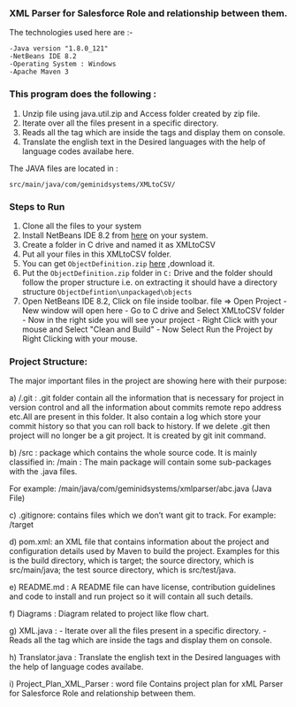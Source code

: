 ### XML Parser for Salesforce Role and relationship between them. ###

The technologies used here are :-

	-Java version "1.8.0_121"
	-NetBeans IDE 8.2
	-Operating System : Windows
	-Apache Maven 3


### This program does the following : ###


1. Unzip file using java.util.zip and Access folder created by zip file.
2. Iterate over all the files present in a specific directory.
3. Reads all the <label> tag which are inside the <field> tags and display them on console.
4. Translate the english text in the Desired languages with the help of language codes availabe here.

The JAVA files are located in :
```
src/main/java/com/geminidsystems/XMLtoCSV/
```


### Steps to Run ###


1. Clone all the files to your system
2. Install NetBeans IDE 8.2 from [here](https://netbeans.org/) on your system.
3. Create a folder in C drive and named it as XMLtoCSV
4. Put all your files in this XMLtoCSV folder.
5. You can get `ObjectDefinition.zip` [here](https://drive.google.com/file/d/0Bw9MUzqrEugKVVl6anpVSmNHT0k/view) ,download it.
6. Put the `ObjectDefinition.zip` folder in `C:` Drive and the folder should follow the proper structure i.e. on extracting it should have a directory structure `ObjectDefintion\unpackaged\objects` 
7. Open NetBeans IDE 8.2, Click on file inside toolbar. file => Open Project
						- New window will open here
						- Go to C drive and Select XMLtoCSV folder
						- Now in the right side you will see your project
						- Right Click with your mouse and Select "Clean and Build"
						- Now Select Run the Project by Right Clicking with your mouse.



### Project Structure: ### 


The major important files in the project are showing here with their purpose:
 
a) /.git    :   .git folder contain all the information that is necessary for project in version control and all the information about commits remote repo address etc.All are present in this folder. It also contain a log which store your commit history so that you can roll back to history. If we delete .git then project will no longer be a git project. It is created by git init command. 

b) /src	: package which contains the whole source code. It is mainly classified in:
		/main : The main package will contain some sub-packages with the .java files.
	
   For example:
   /main/java/com/geminidsystems/xmlparser/abc.java 		(Java File)


c) .gitignore: contains files which we don’t want git to track.
	For example: /target 

d) pom.xml: an XML file that contains information about the project and configuration details used by   Maven to build the project. Examples for this is the build directory, which is target; the source directory, which is src/main/java; the test source directory, which is src/test/java.

e) README.md : A README file can have license, contribution guidelines and code to install and run project so it will contain all such details.

f) Diagrams : Diagram related to project like flow chart.

g) XML.java : - Iterate over all the files present in a specific directory.
              - Reads all the <label> tag which are inside the <field> tags and display them on console.
              
h) Translator.java : Translate the english text in the Desired languages with the help of language codes availabe.

i) Project_Plan_XML_Parser : word file Contains project plan for xML Parser for Salesforce Role and relationship between them.
